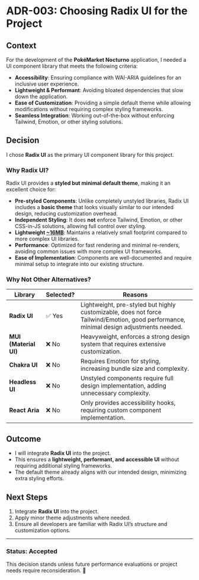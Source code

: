 # ADR-003: Choosing Radix UI for the Project

## Context

For the development of the **PokéMarket Nocturno** application, I needed a UI component library that meets the following
criteria:

- **Accessibility**: Ensuring compliance with WAI-ARIA guidelines for an inclusive user experience.
- **Lightweight & Performant**: Avoiding bloated dependencies that slow down the application.
- **Ease of Customization**: Providing a simple default theme while allowing modifications without requiring complex
  styling frameworks.
- **Seamless Integration**: Working out-of-the-box without enforcing Tailwind, Emotion, or other styling solutions.

## Decision

I chose **Radix UI** as the primary UI component library for this project.

### Why Radix UI?

Radix UI provides a **styled but minimal default theme**, making it an excellent choice for:

- **Pre-styled Components**: Unlike completely unstyled libraries, Radix UI includes a **basic theme** that looks
  visually similar to our intended design, reducing customization overhead.
- **Independent Styling**: It does **not** enforce Tailwind, Emotion, or other CSS-in-JS solutions, allowing full
  control over styling.
- **Lightweight [~16MB](https://pkg-size.dev/@radix-ui%2Fthemes)**: Maintains a relatively small footprint compared to
  more complex UI libraries.
- **Performance**: Optimized for fast rendering and minimal re-renders, avoiding common issues with more complex UI
  frameworks.
- **Ease of Implementation**: Components are well-documented and require minimal setup to integrate into our existing
  structure.

### Why Not Other Alternatives?

| Library               | Selected? | Reasons                                                                                                                                |
|-----------------------|-----------|----------------------------------------------------------------------------------------------------------------------------------------|
| **Radix UI**          | ✅ Yes     | Lightweight, pre-styled but highly customizable, does not force Tailwind/Emotion, good performance, minimal design adjustments needed. |
| **MUI (Material UI)** | ❌ No      | Heavyweight, enforces a strong design system that requires extensive customization.                                                    |
| **Chakra UI**         | ❌ No      | Requires Emotion for styling, increasing bundle size and complexity.                                                                   |
| **Headless UI**       | ❌ No      | Unstyled components require full design implementation, adding unnecessary complexity.                                                 |
| **React Aria**        | ❌ No      | Only provides accessibility hooks, requiring custom component implementation.                                                          |

## Outcome

- I will integrate **Radix UI** into the project.
- This ensures a **lightweight, performant, and accessible UI** without requiring additional styling frameworks.
- The default theme already aligns with our intended design, minimizing extra styling efforts.

## Next Steps

1. Integrate **Radix UI** into the project.
2. Apply minor theme adjustments where needed.
3. Ensure all developers are familiar with Radix UI’s structure and customization options.

---

### Status: **Accepted**

This decision stands unless future performance evaluations or project needs require reconsideration. 🚀  